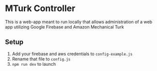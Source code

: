 # MTurk Controller

This is a web-app meant to run locally that allows administration of a web app utilizing Google Firebase and Amazon Mechanical Turk

## Setup

1. Add your firebase and aws credentials to `config-example.js`
2. Rename that file to `config.js`
3. `npm run dev` to launch


